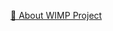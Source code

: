 <a href="https://yooja.notion.site/Readme-WIMP-What-s-In-My-Playlist-b1feb9a3e5064fd7924a8c1caec880ad">📍 About WIMP Project</a>
